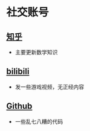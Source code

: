 # 社交账号

## <a href="https://www.zhihu.com/people/fabburn">知乎 </a>
- 主要更新数学知识

## <a href="https://space.bilibili.com/350997808">bilibili</a>
- 发一些游戏视频，无正经内容
  
## <a href="https://github.com/fab96th">Github</a>
- 一些乱七八糟的代码
